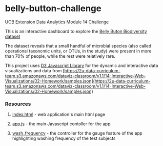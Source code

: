 # belly-button-challenge
UCB Extension Data Analytics Module 14 Challenge

This is an interactive dashboard to explore the [Belly Buton Biodiversity dataset](http://robdunnlab.com/projects/belly-button-biodiversity/)

The dataset reveals that a small handful of microbial species (also called operational taxonomic units, or OTUs, in the study) were present in more than 70% of people, while the rest were relatively rare.

This project uses [D3 Javascript Library](https://d3js.org/) for the dynamic and interactive data visualizations and data from [https://2u-data-curriculum-team.s3.amazonaws.com/dataviz-classroom/v1.1/14-Interactive-Web-Visualizations/02-Homework/samples.json](https://2u-data-curriculum-team.s3.amazonaws.com/dataviz-classroom/v1.1/14-Interactive-Web-Visualizations/02-Homework/samples.json)

### Resources
1. [index.html](https://github.com/rabellan/belly-button-challenge/blob/main/index.html) - web application's main html page

2. [app.js](https://github.com/rabellan/belly-button-challenge/blob/main/static/js/app.js) - the main Javascript contoller for the app

3. [wash_frequency](https://github.com/rabellan/belly-button-challenge/blob/main/static/js/wash_frequency.js) - the controller for the gauge feature of the app highlighting washing frequency of the test subjects
